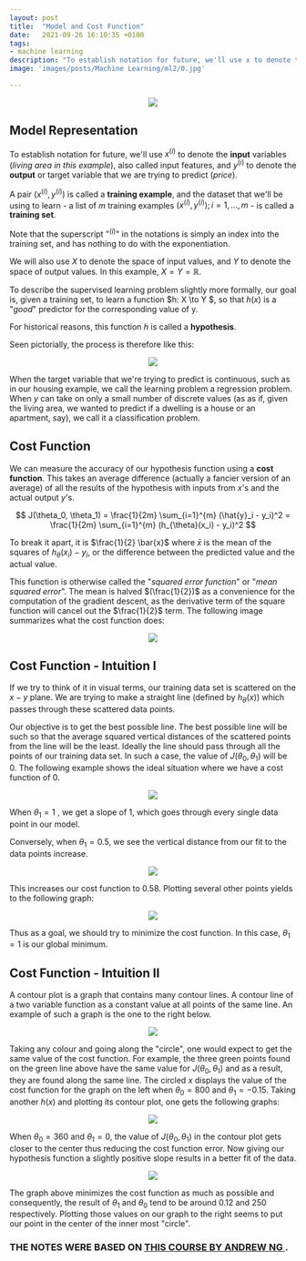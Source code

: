 ```yaml
---
layout: post
title:  "Model and Cost Function"
date:   2021-09-26 16:10:35 +0100
tags:
- machine learning
description: "To establish notation for future, we'll use x to denote the input variables (living area in this example), also called input features, and y to denote the output or target variable that we are trying to predict (price)."
image: 'images/posts/Machine Learning/ml2/0.jpg'

---
```


<center>
<img src="/images/posts/Machine Learning/ml2/0.jpg">
</center>

## Model Representation

To establish notation for future, we'll use $x^{(i)}$ to denote the **input** variables (*living area in this example*), also called input features, and $y^{(i)}$ to denote the **output** or target variable that we are trying to predict (*price*).

A pair $(x^{(i)}, y^{(i)})$ is called a **training example**, and the dataset that we'll be using to learn - a list of $m$ training examples $(x^{(i)}, y^{(i)}); i = 1, ..., m$ - is called a **training set**.

Note that the superscript "$^(i)$" in the notations is simply an index into the training set, and has nothing to do with the exponentiation.

We will also use $X$ to denote the space of input values, and $Y$ to denote the space of output values. In this example, $X = Y = \mathbb{R}$.

To describe the supervised learning problem slightly more formally, our goal is, given a training set, to learn a function $h: X \to Y $, so that $h(x)$ is a "*good*" predictor for the corresponding value of y.

For historical reasons, this function $h$ is called a **hypothesis**.

Seen pictorially, the process is therefore like this:


<center>
<img src="/images/posts/Machine Learning/ml2/1.png">
</center>

When the target variable that we're trying to predict is continuous, such as in our housing example, we call the learning problem a regression problem. When $y$ can take on only a small number of discrete values (as as if, given the living area, we wanted to predict if a dwelling is a house or an apartment, say), we call it a classification problem.

## Cost Function

We can measure the accuracy of our hypothesis function using a **cost function**. This takes an average difference (actually a fancier version of an average) of all the results of the hypothesis with inputs from $x$'s  and the actual output $y$'s.

$$ J(\theta_0, \theta_1) = \frac{1}{2m} \sum_{i=1}^{m} (\hat{y}_i - y_i)^2 = \frac{1}{2m} \sum_{i=1}^{m} (h_{\theta}(x_i) - y_i)^2 $$

To break it apart, it is $\frac{1}{2} \bar{x}$ where $\bar{x}$ is the mean of the squares of $h_{\theta}(x_i) - y_i$, or the difference between the predicted value and the actual value.

This function is otherwise called the "*squared error function*" or "*mean squared error*". The mean is halved $(\frac{1}{2})$ as a convenience for the computation of the gradient descent, as the derivative term of the square function will cancel out the $\frac{1}{2}$ term. The following image summarizes what the cost function does:

<center>
<img src="/images/posts/Machine Learning/ml2/2.png">
</center>

## Cost Function - Intuition I

If we try to think of it in visual terms, our training data set is scattered on the $x-y$ plane. We are trying to make a straight line (defined by $h_{\theta}(x)$) which passes through these scattered data points.

Our objective is to get the best possible line. The best possible line will be such so that the average squared vertical distances of the scattered points from the line will be the least. Ideally the line should pass through all the points of our training data set. In such a case, the value of $J (\theta_0, \theta_1)$ will be $0$. The following example shows the ideal situation where we have a cost function of $0$.

<center>
<img src="/images/posts/Machine Learning/ml2/3.png">
</center>

When $\theta_1 = 1$ , we get a slope of $1$, which goes through every single data point in our model.

Conversely, when $\theta_1 = 0.5$, we see the vertical distance from our fit to the data points increase.

<center>
<img src="/images/posts/Machine Learning/ml2/4.png">
</center>

This increases our cost function to 0.58. Plotting several other points yields to the following graph:

<center>
<img src="/images/posts/Machine Learning/ml2/5.png">
</center>

Thus as a goal, we should try to minimize the cost function. In this case, $\theta_1 = 1$ is our global minimum.

## Cost Function - Intuition II

A contour plot is a graph that contains many contour lines. A contour line of a two variable function as a constant value at all points of the same line. An example of such a graph is the one to the right below.

<center>
<img src="/images/posts/Machine Learning/ml2/6.png">
</center>

Taking any colour and going along the "circle", one would expect to get the same value of the cost function. For example, the three green points found on the green line above have the same value for $J(\theta_0, \theta_1)$ and as a result, they are found along the same line. The circled $x$ displays the value of the cost function for the graph on the left when $\theta_0 = 800$ and $\theta_1 = -0.15$. Taking another $h(x)$ and plotting its contour plot, one gets the following graphs:

<center>
<img src="/images/posts/Machine Learning/ml2/7.png">
</center>

When $\theta_0 = 360$ and $\theta_1 = 0$, the value of $J(\theta_0, \theta_1)$ in the contour plot gets closer to the center thus reducing the cost function error. Now giving our hypothesis function a slightly positive slope results in a better fit of the data.

<center>
<img src="/images/posts/Machine Learning/ml2/8.png">
</center>

The graph above minimizes the cost function as much as possible and consequently, the result of $\theta_1$ and $\theta_0$ tend to be around $0.12$ and $250$ respectively. Plotting those values on our graph to the right seems to put our point in the center of the inner most "circle".


### THE NOTES WERE BASED ON <a href="https://www.coursera.org/learn/machine-learning"> THIS COURSE BY ANDREW NG </a>.